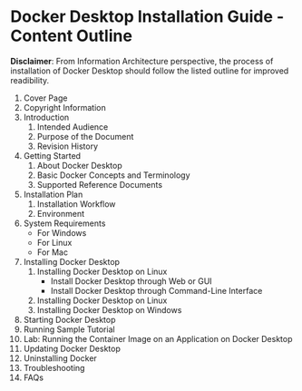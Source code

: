 
# Docker Desktop Installation Guide - Content Outline
 **Disclaimer**: From Information Architecture perspective, the process of installation of Docker Desktop should follow the listed outline for improved readibility.
1. Cover Page
2. Copyright Information
3. Introduction
    1. Intended Audience
    2. Purpose of the Document
    3. Revision History
 4. Getting Started
    1. About Docker Desktop
    2. Basic Docker Concepts and Terminology
    3. Supported Reference Documents
5. Installation Plan
    1. Installation Workflow
    2. Environment
6. System Requirements
   - For Windows
   - For Linux
   - For Mac
7. Installing Docker Desktop
    1. Installing Docker Desktop on Linux
        - Install Docker Desktop through Web or GUI
        - Install Docker Desktop through Command-Line Interface
     2. Installing Docker Desktop on Linux
     3. Installing Docker Desktop on Windows
8. Starting Docker Desktop
9. Running Sample Tutorial
10. Lab: Running the Container Image on an Application on Docker Desktop
11. Updating Docker Desktop
13. Uninstalling Docker
14. Troubleshooting
15. FAQs
